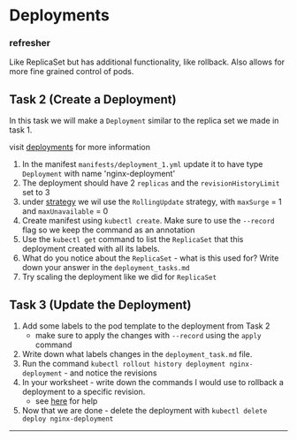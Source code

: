 
# Deployments

### refresher
Like ReplicaSet but has additional functionality, like rollback. Also allows for more fine grained control of pods.

 
## Task 2 (Create a Deployment)

In this task we will make a `Deployment` similar to the replica set we made in task 1.

visit [deployments](https://kubernetes.io/docs/concepts/workloads/controllers/deployment/) for more information

1. In the manifest `manifests/deployment_1.yml` update it to have type `Deployment` with name 'nginx-deployment'
2. The deployment should have 2 `replicas` and the `revisionHistoryLimit` set to 3
3. under [strategy](https://kubernetes.io/docs/concepts/workloads/controllers/deployment/#strategy) we wil use the `RollingUpdate` strategy, with `maxSurge` = 1 and `maxUnavailable` = 0
4. Create manifest using `kubectl create`. Make sure to use the `--record` flag so we keep the command as an annotation
5. Use the `kubectl get` command to list the `ReplicaSet` that this deployment created with all its labels.
6. What do you notice about the `ReplicaSet` - what is this used for? Write down your answer in the `deployment_tasks.md`
7. Try scaling the deployment like we did for `ReplicaSet`

## Task 3 (Update the Deployment)

1. Add some labels to the pod template to the deployment from Task 2
   - make sure to apply the changes with `--record` using the `apply` command
2. Write down what labels changes in the `deployment_task.md` file. 
3. Run the command `kubectl rollout history deployment nginx-deployment` - and notice the revisions
4. In your worksheet - write down the commands I would use to rollback a deployment to a specific revision.
   -  see [here](https://kubernetes.io/docs/concepts/workloads/controllers/deployment/#rolling-back-a-deployment) for help
5. Now that we are done - delete the deployment with `kubectl delete deploy nginx-deployment`

---
